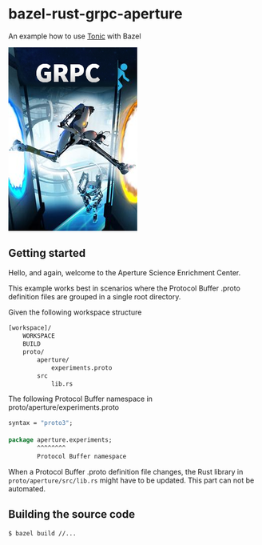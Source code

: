 # bazel-rust-grpc-aperture

An example how to use [Tonic](https://github.com/hyperium/tonic) with Bazel

![Portal](/demo.png "game poster")

## Getting started

Hello, and again, welcome to the Aperture Science Enrichment Center.

This example works best in scenarios where the Protocol Buffer .proto definition files are grouped in a single root directory.

Given the following workspace structure

```
[workspace]/
    WORKSPACE
    BUILD
    proto/
        aperture/
            experiments.proto
        src
            lib.rs
```

The following Protocol Buffer namespace in proto/aperture/experiments.proto

```proto
syntax = "proto3";

package aperture.experiments;
        ^^^^^^^^
        Protocol Buffer namespace
```

When a Protocol Buffer .proto definition file changes, the Rust library in `proto/aperture/src/lib.rs` might have to be updated. This part can not be automated.

## Building the source code

```sh
$ bazel build //...
```
